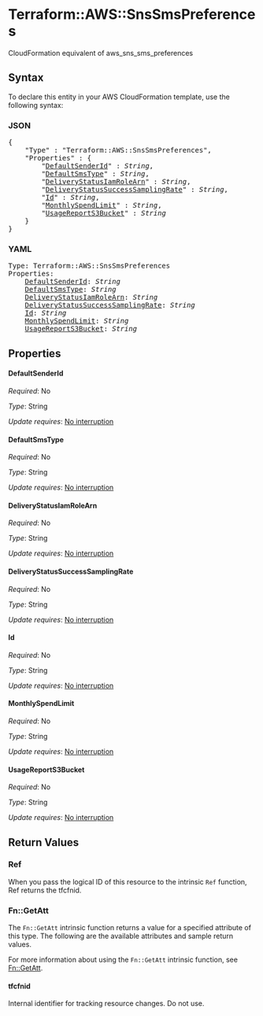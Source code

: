# Terraform::AWS::SnsSmsPreferences

CloudFormation equivalent of aws_sns_sms_preferences

## Syntax

To declare this entity in your AWS CloudFormation template, use the following syntax:

### JSON

<pre>
{
    "Type" : "Terraform::AWS::SnsSmsPreferences",
    "Properties" : {
        "<a href="#defaultsenderid" title="DefaultSenderId">DefaultSenderId</a>" : <i>String</i>,
        "<a href="#defaultsmstype" title="DefaultSmsType">DefaultSmsType</a>" : <i>String</i>,
        "<a href="#deliverystatusiamrolearn" title="DeliveryStatusIamRoleArn">DeliveryStatusIamRoleArn</a>" : <i>String</i>,
        "<a href="#deliverystatussuccesssamplingrate" title="DeliveryStatusSuccessSamplingRate">DeliveryStatusSuccessSamplingRate</a>" : <i>String</i>,
        "<a href="#id" title="Id">Id</a>" : <i>String</i>,
        "<a href="#monthlyspendlimit" title="MonthlySpendLimit">MonthlySpendLimit</a>" : <i>String</i>,
        "<a href="#usagereports3bucket" title="UsageReportS3Bucket">UsageReportS3Bucket</a>" : <i>String</i>
    }
}
</pre>

### YAML

<pre>
Type: Terraform::AWS::SnsSmsPreferences
Properties:
    <a href="#defaultsenderid" title="DefaultSenderId">DefaultSenderId</a>: <i>String</i>
    <a href="#defaultsmstype" title="DefaultSmsType">DefaultSmsType</a>: <i>String</i>
    <a href="#deliverystatusiamrolearn" title="DeliveryStatusIamRoleArn">DeliveryStatusIamRoleArn</a>: <i>String</i>
    <a href="#deliverystatussuccesssamplingrate" title="DeliveryStatusSuccessSamplingRate">DeliveryStatusSuccessSamplingRate</a>: <i>String</i>
    <a href="#id" title="Id">Id</a>: <i>String</i>
    <a href="#monthlyspendlimit" title="MonthlySpendLimit">MonthlySpendLimit</a>: <i>String</i>
    <a href="#usagereports3bucket" title="UsageReportS3Bucket">UsageReportS3Bucket</a>: <i>String</i>
</pre>

## Properties

#### DefaultSenderId

_Required_: No

_Type_: String

_Update requires_: [No interruption](https://docs.aws.amazon.com/AWSCloudFormation/latest/UserGuide/using-cfn-updating-stacks-update-behaviors.html#update-no-interrupt)

#### DefaultSmsType

_Required_: No

_Type_: String

_Update requires_: [No interruption](https://docs.aws.amazon.com/AWSCloudFormation/latest/UserGuide/using-cfn-updating-stacks-update-behaviors.html#update-no-interrupt)

#### DeliveryStatusIamRoleArn

_Required_: No

_Type_: String

_Update requires_: [No interruption](https://docs.aws.amazon.com/AWSCloudFormation/latest/UserGuide/using-cfn-updating-stacks-update-behaviors.html#update-no-interrupt)

#### DeliveryStatusSuccessSamplingRate

_Required_: No

_Type_: String

_Update requires_: [No interruption](https://docs.aws.amazon.com/AWSCloudFormation/latest/UserGuide/using-cfn-updating-stacks-update-behaviors.html#update-no-interrupt)

#### Id

_Required_: No

_Type_: String

_Update requires_: [No interruption](https://docs.aws.amazon.com/AWSCloudFormation/latest/UserGuide/using-cfn-updating-stacks-update-behaviors.html#update-no-interrupt)

#### MonthlySpendLimit

_Required_: No

_Type_: String

_Update requires_: [No interruption](https://docs.aws.amazon.com/AWSCloudFormation/latest/UserGuide/using-cfn-updating-stacks-update-behaviors.html#update-no-interrupt)

#### UsageReportS3Bucket

_Required_: No

_Type_: String

_Update requires_: [No interruption](https://docs.aws.amazon.com/AWSCloudFormation/latest/UserGuide/using-cfn-updating-stacks-update-behaviors.html#update-no-interrupt)

## Return Values

### Ref

When you pass the logical ID of this resource to the intrinsic `Ref` function, Ref returns the tfcfnid.

### Fn::GetAtt

The `Fn::GetAtt` intrinsic function returns a value for a specified attribute of this type. The following are the available attributes and sample return values.

For more information about using the `Fn::GetAtt` intrinsic function, see [Fn::GetAtt](https://docs.aws.amazon.com/AWSCloudFormation/latest/UserGuide/intrinsic-function-reference-getatt.html).

#### tfcfnid

Internal identifier for tracking resource changes. Do not use.

